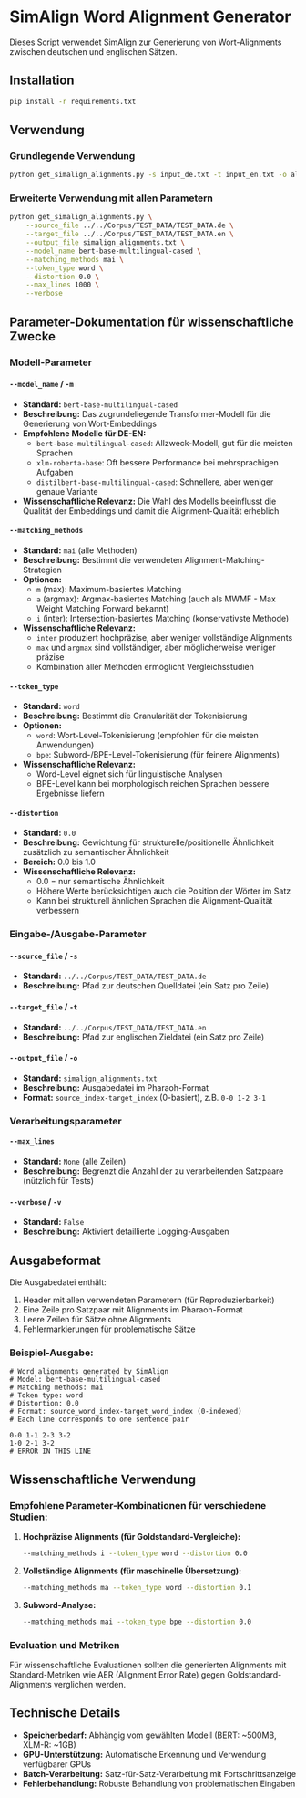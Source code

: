 # SimAlign Word Alignment Generator

Dieses Script verwendet SimAlign zur Generierung von Wort-Alignments zwischen deutschen und englischen Sätzen.

## Installation

```bash
pip install -r requirements.txt
```

## Verwendung

### Grundlegende Verwendung

```bash
python get_simalign_alignments.py -s input_de.txt -t input_en.txt -o alignments.txt
```

### Erweiterte Verwendung mit allen Parametern

```bash
python get_simalign_alignments.py \
    --source_file ../../Corpus/TEST_DATA/TEST_DATA.de \
    --target_file ../../Corpus/TEST_DATA/TEST_DATA.en \
    --output_file simalign_alignments.txt \
    --model_name bert-base-multilingual-cased \
    --matching_methods mai \
    --token_type word \
    --distortion 0.0 \
    --max_lines 1000 \
    --verbose
```

## Parameter-Dokumentation für wissenschaftliche Zwecke

### Modell-Parameter

#### `--model_name` / `-m`

- **Standard:** `bert-base-multilingual-cased`
- **Beschreibung:** Das zugrundeliegende Transformer-Modell für die Generierung von Wort-Embeddings
- **Empfohlene Modelle für DE-EN:**
  - `bert-base-multilingual-cased`: Allzweck-Modell, gut für die meisten Sprachen
  - `xlm-roberta-base`: Oft bessere Performance bei mehrsprachigen Aufgaben
  - `distilbert-base-multilingual-cased`: Schnellere, aber weniger genaue Variante
- **Wissenschaftliche Relevanz:** Die Wahl des Modells beeinflusst die Qualität der Embeddings und damit die Alignment-Qualität erheblich

#### `--matching_methods`

- **Standard:** `mai` (alle Methoden)
- **Beschreibung:** Bestimmt die verwendeten Alignment-Matching-Strategien
- **Optionen:**
  - `m` (max): Maximum-basiertes Matching
  - `a` (argmax): Argmax-basiertes Matching (auch als MWMF - Max Weight Matching Forward bekannt)
  - `i` (inter): Intersection-basiertes Matching (konservativste Methode)
- **Wissenschaftliche Relevanz:**
  - `inter` produziert hochpräzise, aber weniger vollständige Alignments
  - `max` und `argmax` sind vollständiger, aber möglicherweise weniger präzise
  - Kombination aller Methoden ermöglicht Vergleichsstudien

#### `--token_type`

- **Standard:** `word`
- **Beschreibung:** Bestimmt die Granularität der Tokenisierung
- **Optionen:**
  - `word`: Wort-Level-Tokenisierung (empfohlen für die meisten Anwendungen)
  - `bpe`: Subword-/BPE-Level-Tokenisierung (für feinere Alignments)
- **Wissenschaftliche Relevanz:**
  - Word-Level eignet sich für linguistische Analysen
  - BPE-Level kann bei morphologisch reichen Sprachen bessere Ergebnisse liefern

#### `--distortion`

- **Standard:** `0.0`
- **Beschreibung:** Gewichtung für strukturelle/positionelle Ähnlichkeit zusätzlich zu semantischer Ähnlichkeit
- **Bereich:** 0.0 bis 1.0
- **Wissenschaftliche Relevanz:**
  - 0.0 = nur semantische Ähnlichkeit
  - Höhere Werte berücksichtigen auch die Position der Wörter im Satz
  - Kann bei strukturell ähnlichen Sprachen die Alignment-Qualität verbessern

### Eingabe-/Ausgabe-Parameter

#### `--source_file` / `-s`

- **Standard:** `../../Corpus/TEST_DATA/TEST_DATA.de`
- **Beschreibung:** Pfad zur deutschen Quelldatei (ein Satz pro Zeile)

#### `--target_file` / `-t`

- **Standard:** `../../Corpus/TEST_DATA/TEST_DATA.en`
- **Beschreibung:** Pfad zur englischen Zieldatei (ein Satz pro Zeile)

#### `--output_file` / `-o`

- **Standard:** `simalign_alignments.txt`
- **Beschreibung:** Ausgabedatei im Pharaoh-Format
- **Format:** `source_index-target_index` (0-basiert), z.B. `0-0 1-2 3-1`

### Verarbeitungsparameter

#### `--max_lines`

- **Standard:** `None` (alle Zeilen)
- **Beschreibung:** Begrenzt die Anzahl der zu verarbeitenden Satzpaare (nützlich für Tests)

#### `--verbose` / `-v`

- **Standard:** `False`
- **Beschreibung:** Aktiviert detaillierte Logging-Ausgaben

## Ausgabeformat

Die Ausgabedatei enthält:

1. Header mit allen verwendeten Parametern (für Reproduzierbarkeit)
2. Eine Zeile pro Satzpaar mit Alignments im Pharaoh-Format
3. Leere Zeilen für Sätze ohne Alignments
4. Fehlermarkierungen für problematische Sätze

### Beispiel-Ausgabe:

```
# Word alignments generated by SimAlign
# Model: bert-base-multilingual-cased
# Matching methods: mai
# Token type: word
# Distortion: 0.0
# Format: source_word_index-target_word_index (0-indexed)
# Each line corresponds to one sentence pair

0-0 1-1 2-3 3-2
1-0 2-1 3-2
# ERROR IN THIS LINE
```

## Wissenschaftliche Verwendung

### Empfohlene Parameter-Kombinationen für verschiedene Studien:

1. **Hochpräzise Alignments (für Goldstandard-Vergleiche):**

   ```bash
   --matching_methods i --token_type word --distortion 0.0
   ```

2. **Vollständige Alignments (für maschinelle Übersetzung):**

   ```bash
   --matching_methods ma --token_type word --distortion 0.1
   ```

3. **Subword-Analyse:**
   ```bash
   --matching_methods mai --token_type bpe --distortion 0.0
   ```

### Evaluation und Metriken

Für wissenschaftliche Evaluationen sollten die generierten Alignments mit Standard-Metriken wie AER (Alignment Error Rate) gegen Goldstandard-Alignments verglichen werden.

## Technische Details

- **Speicherbedarf:** Abhängig vom gewählten Modell (BERT: ~500MB, XLM-R: ~1GB)
- **GPU-Unterstützung:** Automatische Erkennung und Verwendung verfügbarer GPUs
- **Batch-Verarbeitung:** Satz-für-Satz-Verarbeitung mit Fortschrittsanzeige
- **Fehlerbehandlung:** Robuste Behandlung von problematischen Eingaben
